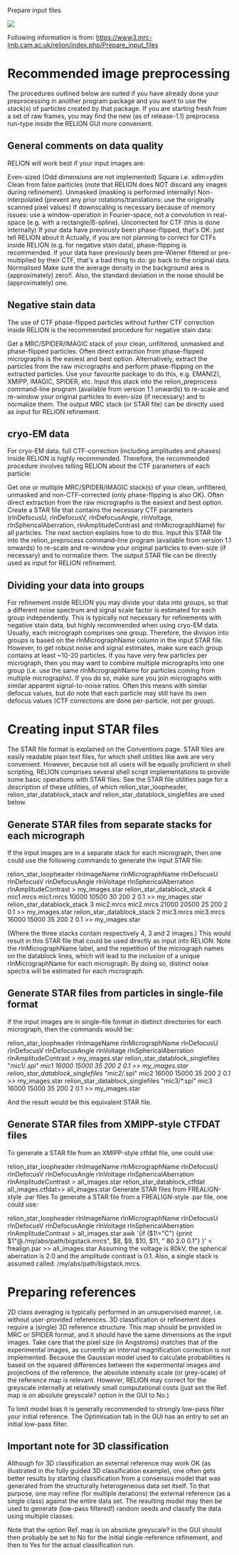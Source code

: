 Prepare input files

![](https://github.com/asdstory/Single-particle-cryo-EM-data-processing/blob/master/Fig%201%20High%20level%20flowchart%20of%20RELION.jpeg)

Following information is from: https://www3.mrc-lmb.cam.ac.uk/relion/index.php/Prepare_input_files

# Recommended image preprocessing
The procedures outlined below are suited if you have already done your preprocessing in another program package and you want to use the stack(s) of particles created by that package. If you are starting fresh from a set of raw frames, you may find the new (as of release-1.1) preprocess run-type inside the RELION GUI more convenient.

## General comments on data quality
RELION will work best if your input images are:

Even-sized (Odd dimensions are not implemented)
Square i.e. xdim=ydim
Clean from false particles (note that RELION does NOT discard any images during refinement).
Unmasked (masking is performed internally)
Non-interpolated (prevent any prior rotations/translations: use the originally scanned pixel values)
If downscaling is necessary because of memory issues: use a window-operation in Fourier-space, not a convolution in real-space (e.g. with a rectangle/B-spline).
Uncorrected for CTF (this is done internally)
If your data have previously been phase-flipped, that's OK: just tell RELION about it
Actually, if you are not planning to correct for CTFs inside RELION (e.g. for negative stain data), phase-flipping is recommended.
If your data have previously been pre-Wiener filtered or pre-multiplied by their CTF, that's a bad thing to do: go back to the original data.
Normalised Make sure the average density in the background area is (approximately) zero!!. Also, the standard deviation in the noise should be (approximately) one.
## Negative stain data
The use of CTF phase-flipped particles without further CTF correction inside RELION is the recommended procedure for negative stain data:

Get a MRC/SPIDER/IMAGIC stack of your clean, unfiltered, unmasked and phase-flipped particles. Often direct extraction from phase-flipped micrographs is the easiest and best option. Alternatively, extract the particles from the raw micrographs and perform phase-flipping on the extracted particles. Use your favourite package to do this, e.g. EMAN(2), XMIPP, IMAGIC, SPIDER, etc.
Input this stack into the relion_preprocess command-line program (available from version 1.1 onwards) to re-scale and re-window your original particles to even-size (if necessary) and to normalize them. The output MRC stack (or STAR file) can be directly used as input for RELION refinement.
## cryo-EM data
For cryo-EM data, full CTF-correction (including amplitudes and phases) inside RELION is highly recommended. Therefore, the recommended procedure involves telling RELION about the CTF parameters of each particle:

Get one or multiple MRC/SPIDER/IMAGIC stack(s) of your clean, unfiltered, unmasked and non-CTF-corrected (only phase-flipping is also OK). Often direct extraction from the raw micrographs is the easiest and best option.
Create a STAR file that contains the necessary CTF parameters (rlnDefocusU, rlnDefocusV, rlnDefocusAngle, rlnVoltage, rlnSphericalAberration, rlnAmplitudeContrast and rlnMicrographName) for all particles. The next section explains how to do this.
Input this STAR file into the relion_preprocess command-line program (available from version 1.1 onwards) to re-scale and re-window your original particles to even-size (if necessary) and to normalize them. The output STAR file can be directly used as input for RELION refinement.
## Dividing your data into groups
For refinement inside RELION you may divide your data into groups, so that a different noise spectrum and signal scale factor is estimated for each group independently. This is typically not necessary for refinements with negative stain data, but highly recommended when using cryo-EM data. Usually, each micrograph comprises one group. Therefore, the division into groups is based on the rlnMicrographName column in the input STAR file. However, to get robust noise and signal estimates, make sure each group contains at least ~10-20 particles. If you have very few particles per micrograph, then you may want to combine multiple micrographs into one group (i.e. use the same rlnMicrographName for particles coming from multiple micrographs). If you do so, make sure you join micrographs with similar apparent signal-to-noise ratios. Often this means with similar defocus values, but do note that each particle may still have its own defocus values (CTF corrections are done per-particle, not per group).

# Creating input STAR files
The STAR file format is explained on the Conventions page. STAR files are easily readable plain text files, for which shell utilities like awk are very convenient. However, because not all users will be equally proficient in shell scripting, RELION comprises several shell script implementations to provide some basic operations with STAR files. See the STAR file utilities page for a description of these utilities, of which relion_star_loopheader, relion_star_datablock_stack and relion_star_datablock_singlefiles are used below.

## Generate STAR files from separate stacks for each micrograph
If the input images are in a separate stack for each micrograph, then one could use the following commands to generate the input STAR file:


relion_star_loopheader rlnImageName rlnMicrographName rlnDefocusU rlnDefocusV rlnDefocusAngle rlnVoltage rlnSphericalAberration rlnAmplitudeContrast > my_images.star
relion_star_datablock_stack 4 mic1.mrcs mic1.mrcs 10000 10500 30 200 2 0.1  >> my_images.star
relion_star_datablock_stack 3 mic2.mrcs mic2.mrcs 21000 20500 25 200 2 0.1  >> my_images.star
relion_star_datablock_stack 2 mic3.mrcs mic3.mrcs 16000 15000 35 200 2 0.1  >> my_images.star

(Where the three stacks contain respectively 4, 3 and 2 images.) This would result in this STAR file that could be used directly as input into RELION. Note the rlnMicrographName label, and the repetition of the micrograph names on the datablock lines, which will lead to the inclusion of a unique rlnMicrographName for each micrograph. By doing so, distinct noise spectra will be estimated for each micrograph.

## Generate STAR files from particles in single-file format
If the input images are in single-file format in distinct directories for each micrograph, then the commands would be:

relion_star_loopheader rlnImageName rlnMicrographName rlnDefocusU rlnDefocusV rlnDefocusAngle rlnVoltage rlnSphericalAberration rlnAmplitudeContrast > my_images.star
relion_star_datablock_singlefiles "mic1/*.spi" mic1 16000 15000 35 200 2 0.1  >> my_images.star
relion_star_datablock_singlefiles "mic2/*.spi" mic2 16000 15000 35 200 2 0.1  >> my_images.star
relion_star_datablock_singlefiles "mic3/*.spi" mic3 16000 15000 35 200 2 0.1  >> my_images.star

And the result would be this equivalent STAR file.

## Generate STAR files from XMIPP-style CTFDAT files
To generate a STAR file from an XMIPP-style ctfdat file, one could use:

relion_star_loopheader rlnImageName rlnMicrographName rlnDefocusU rlnDefocusV rlnDefocusAngle rlnVoltage rlnSphericalAberration rlnAmplitudeContrast > all_images.star
relion_star_datablock_ctfdat all_images.ctfdat>>  all_images.star
Generate STAR files from FREALIGN-style .par files
To generate a STAR file from a FREALIGN-style .par file, one could use:

relion_star_loopheader rlnImageName rlnMicrographName rlnDefocusU rlnDefocusV rlnDefocusAngle rlnVoltage rlnSphericalAberration rlnAmplitudeContrast > all_images.star
awk '{if ($1!="C") {print $1"@./my/abs/path/bigstack.mrcs", $8, $9, $10, $11, " 80 2.0 0.1"}  }' < frealign.par >> all_images.star
Assuming the voltage is 80kV, the spherical aberration is 2.0 and the amplitude contrast is 0.1. Also, a single stack is assumed called: /my/abs/path/bigstack.mrcs.

# Preparing references
2D class averaging is typically performed in an unsupervised manner, i.e. without user-provided references. 3D classification or refinement does require a (single) 3D reference structure. This map should be provided in MRC or SPIDER format, and it should have the same dimensions as the input images. Take care that the pixel size (in Angstroms) matches that of the experimental images, as currently an internal magnification correction is not implemented. Because the Gaussian model used to calculate probabilities is based on the squared differences between the experimental images and projections of the reference, the absolute intensity scale (or grey-scale) of the reference map is relevant. However, RELION may correct for the greyscale internally at relatively small computational costs (just set the Ref. map is on absolute greyscale? option in the GUI to No.)

To limit model bias it is generally recommended to strongly low-pass filter your initial reference. The Optimisation tab in the GUI has an entry to set an initial low-pass filter.

## Important note for 3D classification
Although for 3D classification an external reference may work OK (as illustrated in the fully guided 3D classification example), one often gets better results by starting classification from a consensus model that was generated from the structurally heterogeneous data set itself. To that purpose, one may refine (for multiple iterations) the external reference (as a single class) against the entire data set. The resulting model may then be used to generate (low-pass filtered!) random seeds and classify the data using multiple classes.

Note that the option Ref. map is on absolute greyscale? in the GUI should then probably be set to No for the initial single-reference refinement, and then to Yes for the actual classification run.
